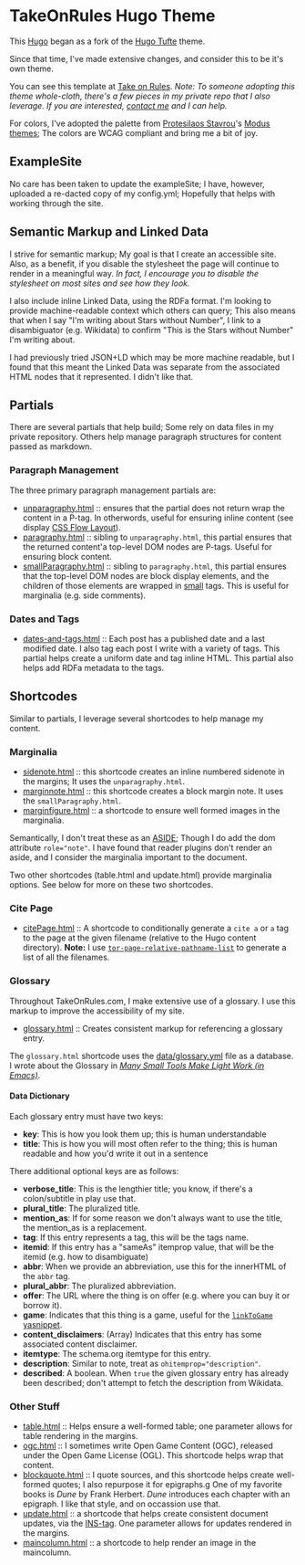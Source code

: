 # TakeOnRules Hugo Theme

This [Hugo](https://gohugo.io) began as a fork of the [Hugo Tufte](https://github.com/shawnohare/hugo-tufte) theme.

Since that time, I've made extensive changes, and consider this to be it's own theme.

You can see this template at [Take on Rules](https://takeonrules.com).  _Note: To someone adopting this theme whole-cloth, there's a few pieces in my private repo that I also leverage.  If you are interested, [contact me](https://takeonrules.com/contact-me) and I can help._

For colors, I've adopted the palette from [Protesilaos Stavrou](https://protesilaos.com/)'s [Modus themes](https://protesilaos.com/modus-themes/); The colors are WCAG compliant and bring me a bit of joy.

## ExampleSite

No care has been taken to update the exampleSite; I have, however, uploaded a re-dacted copy of my config.yml; Hopefully that helps with working through the site.

## Semantic Markup and Linked Data

I strive for semantic markup; My goal is that I create an accessible site.  Also, as a benefit, if you disable the stylesheet the page will continue to render in a meaningful way.  _In fact, I encourage you to disable the stylesheet on most sites and see how they look._

I also include inline Linked Data, using the RDFa format.  I'm looking to provide machine-readable context which others can query; This also means that when I say "I'm writing about Stars without Number", I link to a disambiguator (e.g. Wikidata) to confirm "This is the Stars without Number" I'm writing about.

I had previously tried JSON+LD which may be more machine readable, but I found that this meant the Linked Data was separate from the associated HTML nodes that it represented.  I didn't like that.

## Partials

There are several partials that help build; Some rely on data files in my private repository.  Others help manage paragraph structures for content passed as markdown.

### Paragraph Management

The three primary paragraph management partials are:

- [unparagraphy.html](layouts/partials/unparagraphy.html) :: ensures that the partial does not return wrap the content in a P-tag.  In otherwords, useful for ensuring inline content (see display [CSS Flow Layout](https://developer.mozilla.org/en-US/docs/Web/CSS/CSS_Flow_Layout)).
- [paragraphy.html](layouts/partials/paragraphy.html) :: sibling to `unparagraphy.html`, this partial ensures that the returned content'a top-level DOM nodes are P-tags.  Useful for ensuring block content.
- [smallParagraphy.html](layouts/partials/smallParagraphy.html) :: sibling to `paragraphy.html`, this partial ensures that the top-level DOM nodes are block display elements, and the children of those elements are wrapped in [small](https://developer.mozilla.org/en-US/docs/Web/HTML/Element/small) tags.  This is useful for marginalia (e.g. side comments).

### Dates and Tags

- [dates-and-tags.html](layouts/partials/dates-and-tags.html) :: Each post has a published date and a last modified date.  I also tag each post I write with a variety of tags.  This partial helps create a uniform date and tag inline HTML.  This partial also helps add RDFa metadata to the tags.

## Shortcodes

Similar to partials, I leverage several shortcodes to help manage my content.

### Marginalia

- [sidenote.html](layouts/shortcodes/sidenote.html) :: this shortcode creates an inline numbered sidenote in the margins; It uses the `unparagraphy.html`.
- [marginnote.html](layouts/shortcodes/marginnote.html) :: this shortcode creates a block margin note.  It uses the `smallParagraphy.html`.
- [marginfigure.html](layouts/shortcodes/marginfigure.html) :: a shortcode to ensure well formed images in the marginalia.

Semantically, I don't treat these as an [ASIDE](https://developer.mozilla.org/en-US/docs/Web/HTML/Element/aside); Though I do add the dom attribute `role="note"`.  I have found that reader plugins don't render an aside, and I consider the marginalia important to the document.

Two other shortcodes (table.html and update.html) provide marginalia options.  See below for more on these two shortcodes.

### Cite Page

- [citePage.html](layouts/shortcodes/citePage.html) :: A shortcode to conditionally generate a `cite a` or `a` tag to the page at the given filename (relative to the Hugo content directory).  **Note:** I use [`tor-page-relative-pathname-list`](https://github.com/jeremyf/dotzshrc/blob/dd289492248b0b2719297220e4dc1127ee7c89df/emacs/jnf-blogging.el#L100-L106) to generate a list of all the filenames.

### Glossary

Throughout TakeOnRules.com, I make extensive use of a glossary.  I use this markup to improve the accessibility of my site.

- [glossary.html](layouts/shortcodes/glossary.html) :: Creates consistent markup for referencing a glossary entry.

The `glossary.html` shortcode uses the [data/glossary.yml](data/glossary.yml) file as a database.  I wrote about the Glossary in <cite><a href="http://takeonrules.com/2020/12/20/many-small-tools-make-light-work-in-emacs/" class="u-url p-name" rel="cite">Many Small Tools Make Light Work (in Emacs)</a></cite>.

#### Data Dictionary

Each glossary entry must have two keys:

- **key**: This is how you look them up; this is human understandable
- **title**: This is how you will most often refer to the thing; this is human readable and how you'd write it out in a sentence

There additional optional keys are as follows:

- **verbose_title**: This is the lengthier title; you know, if there's a colon/subtitle in play use that.
- **plural_title**: The pluralized title.
- **mention_as**: If for some reason we don't always want to use the title, the mention_as is a replacement.
- **tag**: If this entry represents a tag, this will be the tags name.
- **itemid**: If this entry has a "sameAs" itemprop value, that will be the itemid (e.g. how to disambiguate)
- **abbr**: When we provide an abbreviation, use this for the innerHTML of the `abbr` tag.
- **plural_abbr**: The pluralized abbreviation.
- **offer**: The URL where the thing is on offer (e.g. where you can buy it or borrow it).
- **game**: Indicates that this thing is a game, useful for the [`linkToGame` yasnippet](https://github.com/jeremyf/dotzshrc/blob/5c84e8b05d06b8224811b6f679ea479a67f4a6f1/emacs/snippets/text-mode/linkToGame).
- **content_disclaimers**: (Array) Indicates that this entry has some associated content disclaimer.
- **itemtype**: The schema.org itemtype for this entry.
- **description**: Similar to note, treat as `ohitemprop="description"`.
- **described**: A boolean.  When `true` the given glossary entry has already been described; don't attempt to fetch the description from Wikidata.

### Other Stuff

- [table.html](layouts/shortcodes/table.html) :: Helps ensure a well-formed table; one parameter allows for table rendering in the margins.
- [ogc.html](layouts/shortcodes/ogc.html) :: I sometimes write Open Game Content (OGC), released under the Open Game License (OGL).  This shortcode helps wrap that content.
- [blockquote.html](layouts/shortcodes/blockquote.html) :: I quote sources, and this shortcode helps create well-formed quotes; I also repurpose it for epigraphs.g One of my favorite books is <cite>Dune</cite> by Frank Herbert.  <cite>Dune</cite> introduces each chapter with an epigraph.  I like that style, and on occassion use that.
- [update.html](layouts/shortcodes/update.html) :: a shortcode that helps create consistent document updates, via the [INS-tag](https://developer.mozilla.org/en-US/docs/Web/HTML/Element/ins).  One parameter allows for updates rendered in the margins.
- [maincolumn.html](layouts/shortcodes/maincolumn.html) :: a shortcode to help render an image in the maincolumn.
